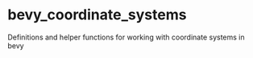 # bevy_coordinate_systems
Definitions and helper functions for working with coordinate systems in bevy